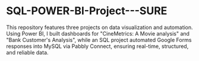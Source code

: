 # SQL-POWER-BI-Project---SURE
This repository features three projects on data visualization and automation. Using Power BI, I built dashboards for "CineMetrics: A Movie analysis" and "Bank Customer's Analysis", while an SQL project automated Google Forms responses into MySQL via Pabbly Connect, ensuring real-time, structured, and reliable data.
